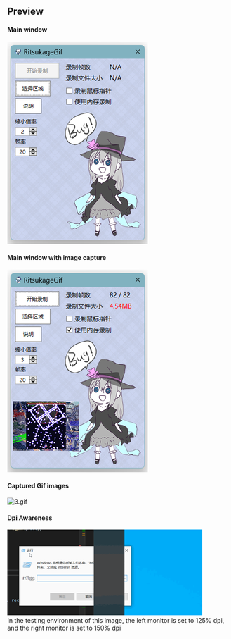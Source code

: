 ## Preview

#### Main window  
![1.png](public/1.png)

#### Main window with image capture  
![2.png](public/2.png)

#### Captured Gif images  
![3.gif](public/3.gif)

#### Dpi Awareness  
![4.gif](public/4.gif)  
In the testing environment of this image, the left monitor is set to 125% dpi, and the right monitor is set to 150% dpi